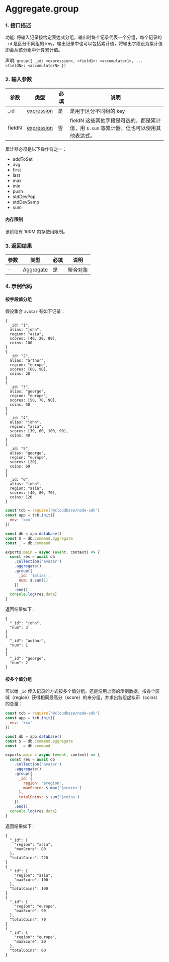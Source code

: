 # Aggregate.group

### 1. 接口描述

功能: 将输入记录按给定表达式分组，输出时每个记录代表一个分组，每个记录的 `_id` 是区分不同组的 key。输出记录中也可以包括累计值，将输出字段设为累计值即会从该分组中计算累计值。

声明: `group({ _id: <expression>, <field1>: <accumulator1>, ... <fieldN>: <accumulatorN> })`

### 2. 输入参数

| 参数   | 类型                           | 必填 | 说明                                                                                   |
| ------ | ------------------------------ | ---- | -------------------------------------------------------------------------------------- |
| \_id   | [expression](../expression.md) | 是   | 是用于区分不同组的 key                                                                 |
| fieldN | [expression](../expression.md) | 否   | fieldN 这些其他字段是可选的，都是累计值，用 `$.sum` 等累计器，但也可以使用其他表达式。 |

累计器必须是以下操作符之一：

- addToSet
- avg
- first
- last
- max
- min
- push
- stdDevPop
- stdDevSamp
- sum

#### 内存限制

该阶段有 100M 内存使用限制。

### 3. 返回结果

| 参数 | 类型                         | 必填 | 说明     |
| ---- | ---------------------------- | ---- | -------- |
| -    | [Aggregate](../aggregate.md) | 是   | 聚合对象 |

### 4. 示例代码

#### 按字段值分组

假设集合 `avatar` 有如下记录：

```
{
  _id: "1",
  alias: "john",
  region: "asia",
  scores: [40, 20, 80],
  coins: 100
}
{
  _id: "2",
  alias: "arthur",
  region: "europe",
  scores: [60, 90],
  coins: 20
}
{
  _id: "3",
  alias: "george",
  region: "europe",
  scores: [50, 70, 90],
  coins: 50
}
{
  _id: "4",
  alias: "john",
  region: "asia",
  scores: [30, 60, 100, 90],
  coins: 40
}
{
  _id: "5",
  alias: "george",
  region: "europe",
  scores: [20],
  coins: 60
}
{
  _id: "6",
  alias: "john",
  region: "asia",
  scores: [40, 80, 70],
  coins: 120
}
```

```js
const tcb = require('@cloudbase/node-sdk')
const app = tcb.init({
  env: 'xxx'
})

const db = app.database()
const $ = db.command.aggregate
const _ = db.command

exports.main = async (event, context) => {
  const res = await db
    .collection('avatar')
    .aggregate()
    .group({
      _id: '$alias',
      num: $.sum(1)
    })
    .end()
  console.log(res.data)
}
```

返回结果如下：

```
{
  "_id": "john",
  "num": 3
}
{
  "_id": "authur",
  "num": 1
}
{
  "_id": "george",
  "num": 2
}
```

#### 按多个值分组

可以给 `_id` 传入记录的方式按多个值分组。还是沿用上面的示例数据，按各个区域（region）获得相同最高分（score）的来分组，并求出各组虚拟币（coins）的总量：

```js
const tcb = require('@cloudbase/node-sdk')
const app = tcb.init({
  env: 'xxx'
})

const db = app.database()
const $ = db.command.aggregate
const _ = db.command

exports.main = async (event, context) => {
  const res = await db
    .collection('avatar')
    .aggregate()
    .group({
      _id: {
        region: '$region',
        maxScore: $.max('$scores')
      },
      totalCoins: $.sum('$coins')
    })
    .end()
  console.log(res.data)
}
```

返回结果如下：

```
{
  "_id": {
    "region": "asia",
    "maxScore": 80
  },
  "totalCoins": 220
}
{
  "_id": {
    "region": "asia",
    "maxScore": 100
  },
  "totalCoins": 100
}
{
  "_id": {
    "region": "europe",
    "maxScore": 90
  },
  "totalCoins": 70
}
{
  "_id": {
    "region": "europe",
    "maxScore": 20
  },
  "totalCoins": 60
}
```
